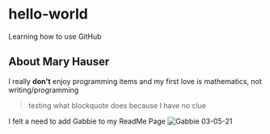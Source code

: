 # hello-world
Learning how to use GitHub

## About Mary Hauser
I really **don't** enjoy programming items and my first love is mathematics, not writing/programming

>testing what blockquote does because I have no clue

I felt a need to add Gabbie to my ReadMe Page
![Gabbie 03-05-21](https://user-images.githubusercontent.com/79865029/158877967-0d3243d7-5ebf-419f-bcf3-e144667ee03c.jpg)
